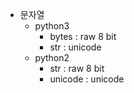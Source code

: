 * 문자열
  * python3
    * bytes : raw 8 bit
    * str : unicode
  * python2
    * str : raw 8 bit
    * unicode : unicode

